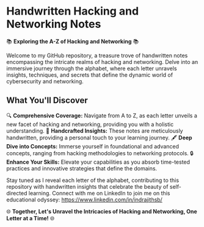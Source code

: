 # Handwritten Hacking and Networking Notes

📚 **Exploring the A-Z of Hacking and Networking** 📚

Welcome to my GitHub repository, a treasure trove of handwritten notes encompassing the intricate realms of hacking and networking. Delve into an immersive journey through the alphabet, where each letter unravels insights, techniques, and secrets that define the dynamic world of cybersecurity and networking.

## What You'll Discover

🔍 **Comprehensive Coverage:** Navigate from A to Z, as each letter unveils a new facet of hacking and networking, providing you with a holistic understanding.
📝 **Handcrafted Insights:** These notes are meticulously handwritten, providing a personal touch to your learning journey.
🖋️ **Deep Dive into Concepts:** Immerse yourself in foundational and advanced concepts, ranging from hacking methodologies to networking protocols.
🔒 **Enhance Your Skills:** Elevate your capabilities as you absorb time-tested practices and innovative strategies that define the domains.

Stay tuned as I reveal each letter of the alphabet, contributing to this repository with handwritten insights that celebrate the beauty of self-directed learning. Connect with me on LinkedIn to join me on this educational odyssey: https://www.linkedin.com/in/indrajithsb/

🌐 **Together, Let's Unravel the Intricacies of Hacking and Networking, One Letter at a Time!** 🌐
